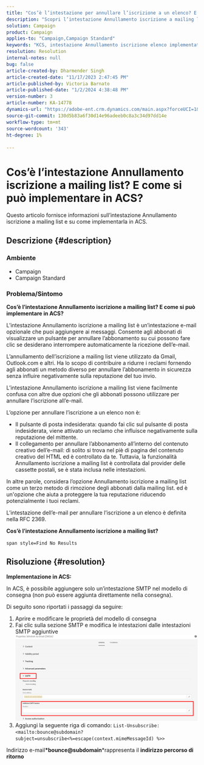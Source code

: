 ```yaml
---
title: "Cos’è l’intestazione per annullare l’iscrizione a un elenco? E come si può implementare in ACS?"
description: "Scopri l’intestazione Annullamento iscrizione a mailing list e come implementarla in ACS."
solution: Campaign
product: Campaign
applies-to: "Campaign,Campaign Standard"
keywords: "KCS, intestazione Annullamento iscrizione elenco implementata"
resolution: Resolution
internal-notes: null
bug: false
article-created-by: Dharmender Singh
article-created-date: "11/17/2023 2:47:45 PM"
article-published-by: Victoria Barnato
article-published-date: "1/2/2024 4:38:48 PM"
version-number: 3
article-number: KA-14778
dynamics-url: "https://adobe-ent.crm.dynamics.com/main.aspx?forceUCI=1&pagetype=entityrecord&etn=knowledgearticle&id=4c986043-5885-ee11-8179-6045bd006239"
source-git-commit: 130d5b83a6f30d14e96adeeb0c8a3c34d97dd14e
workflow-type: tm+mt
source-wordcount: '343'
ht-degree: 1%

---
```


# Cos’è l’intestazione Annullamento iscrizione a mailing list? E come si può implementare in ACS?


Questo articolo fornisce informazioni sull’intestazione Annullamento iscrizione a mailing list e su come implementarla in ACS.

## Descrizione {#description}


### <b>Ambiente</b>

- Campaign
- Campaign Standard


### <b>Problema/Sintomo</b>

<b>Cos’è l’intestazione Annullamento iscrizione a mailing list? E come si può implementare in ACS?</b>

L’intestazione Annullamento iscrizione a mailing list è un’intestazione e-mail opzionale che puoi aggiungere ai messaggi. Consente agli abbonati di visualizzare un pulsante per annullare l’abbonamento su cui possono fare clic se desiderano interrompere automaticamente la ricezione dell’e-mail.

L’annullamento dell’iscrizione a mailing list viene utilizzato da Gmail, Outlook.com e altri. Ha lo scopo di contribuire a ridurre i reclami fornendo agli abbonati un metodo diverso per annullare l’abbonamento in sicurezza senza influire negativamente sulla reputazione del tuo invio.

L’intestazione Annullamento iscrizione a mailing list viene facilmente confusa con altre due opzioni che gli abbonati possono utilizzare per annullare l’iscrizione all’e-mail.

L’opzione per annullare l’iscrizione a un elenco non è:

- Il pulsante di posta indesiderata: quando fai clic sul pulsante di posta indesiderata, viene attivato un reclamo che influisce negativamente sulla reputazione del mittente.
- Il collegamento per annullare l’abbonamento all’interno del contenuto creativo dell’e-mail: di solito si trova nel piè di pagina del contenuto creativo del HTML ed è controllato da te. Tuttavia, la funzionalità Annullamento iscrizione a mailing list è controllata dal provider delle cassette postali, se è stata inclusa nelle intestazioni.


In altre parole, considera l’opzione Annullamento iscrizione a mailing list come un terzo metodo di rimozione degli abbonati dalla mailing list. ed è un&#39;opzione che aiuta a proteggere la tua reputazione riducendo potenzialmente i tuoi reclami.

L’intestazione dell’e-mail per annullare l’iscrizione a un elenco è definita nella RFC 2369.

<b>Cos’è l’intestazione Annullamento iscrizione a mailing list? </b>

`span style=Find No Results`


## Risoluzione {#resolution}


<b>Implementazione in ACS:</b>

In ACS, è possibile aggiungere solo un’intestazione SMTP nel modello di consegna (non può essere aggiunta direttamente nella consegna).

Di seguito sono riportati i passaggi da seguire:

1. Aprire e modificare le proprietà del modello di consegna
2. Fai clic sulla sezione SMTP e modifica le intestazioni dalle intestazioni SMTP aggiuntive     ![](assets/52de6f31-8da9-ee11-be37-6045bd006793.png)
3. Aggiungi la seguente riga di comando:    `List-Unsubscribe: <mailto:bounce@subdomain?subject=unsubscribe<%=escape(context.mimeMessageId) %>>`


Indirizzo e-mail<b>*bounce@subdomain</b>*rappresenta il <b>indirizzo percorso di ritorno</b>
